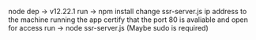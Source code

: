 node dep -> v12.22.1
run -> npm install
change ssr-server.js ip address to the machine running the app
certify that the port 80 is avaliable and open for access
run -> node ssr-server.js (Maybe sudo is required)
